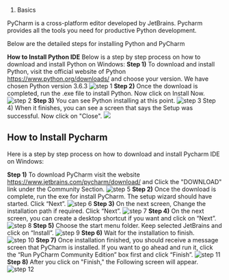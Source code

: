 001. Basics

PyCharm is a cross-platform editor developed by JetBrains. Pycharm provides all the tools you need for productive Python development.

Below are the detailed steps for installing Python and PyCharm

**How to Install Python IDE**
Below is a step by step process on how to download and install Python on Windows:
**Step 1)** To download and install Python, visit the official website of Python https://www.python.org/downloads/ and choose your version. We have chosen Python version 3.6.3
![step 1](https://www.guru99.com/images/Pythonnew/Python2.1.png)
**Step 2)** Once the download is completed, run the .exe file to install Python. Now click on Install Now.
![step 2](https://www.guru99.com/images/Pythonnew/Python2.2.png)
**Step 3)** You can see Python installing at this point.
![step 3](https://www.guru99.com/images/Pythonnew/Python2.3.png)
Step 4) When it finishes, you can see a screen that says the Setup was successful. Now click on "Close".
![](https://www.guru99.com/images/Pythonnew/Python2.4.png)
## How to Install Pycharm
Here is a step by step process on how to download and install Pycharm IDE on Windows:

**Step 1)** To download PyCharm visit the website https://www.jetbrains.com/pycharm/download/ and Click the "DOWNLOAD" link under the Community Section.
![step 5](https://www.guru99.com/images/Pythonnew/Python2.5.png)
**Step 2)** Once the download is complete, run the exe for install PyCharm. The setup wizard should have started. Click “Next”.
![step 6](https://www.guru99.com/images/Pythonnew/Python2.6.png)
**Step 3)** On the next screen, Change the installation path if required. Click “Next”.
![step 7](https://www.guru99.com/images/Pythonnew/Python2.7.png)
**Step 4)** On the next screen, you can create a desktop shortcut if you want and click on “Next”.
![step 8](https://www.guru99.com/images/Pythonnew/Python2.8.png)
**Step 5)** Choose the start menu folder. Keep selected JetBrains and click on “Install”.
![step 9](https://www.guru99.com/images/Pythonnew/Python2.9.png)
**Step 6)** Wait for the installation to finish.
![step 10](https://www.guru99.com/images/Pythonnew/Python2.10.png)
**Step 7)** Once installation finished, you should receive a message screen that PyCharm is installed. If you want to go ahead and run it, click the “Run PyCharm Community Edition” box first and click “Finish”.
![step 11](https://www.guru99.com/images/Pythonnew/Python2.11.png)
**Step 8)** After you click on "Finish," the Following screen will appear.
![step 12](https://www.guru99.com/images/Pythonnew/Python2.last.png)

